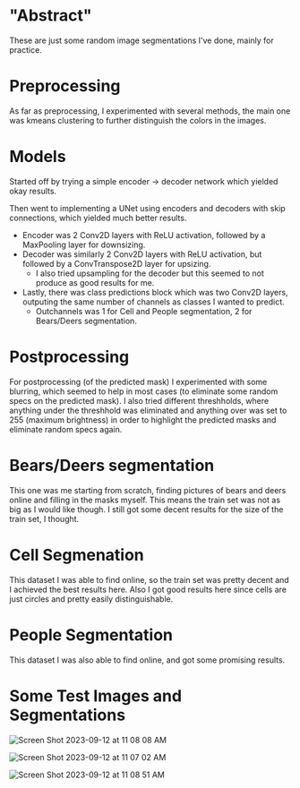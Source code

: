 # "Abstract"
These are just some random image segmentations I've done, mainly for practice.

# Preprocessing
As far as preprocessing, I experimented with several methods, the main one was kmeans clustering to further distinguish the colors in the images.

# Models
Started off by trying a simple encoder -> decoder network which yielded okay results.

Then went to implementing a UNet using encoders and decoders with skip connections, which yielded much better results.
- Encoder was 2 Conv2D layers with ReLU activation, followed by a MaxPooling layer for downsizing.
- Decoder was similarly 2 Conv2D layers with ReLU activation, but followed by a ConvTranspose2D layer for upsizing.
    - I also tried upsampling for the decoder but this seemed to not produce as good results for me.
- Lastly, there was class predictions block which was two Conv2D layers, outputing the same number of channels as classes I wanted to predict.
    - Outchannels was 1 for Cell and People segmentation, 2 for Bears/Deers segmentation.
 
# Postprocessing
For postprocessing (of the predicted mask) I experimented with some blurring, which seemed to help in most cases (to eliminate some random specs on the predicted mask).
I also tried different threshholds, where anything under the threshhold was eliminated and anything over was set to 255 (maximum brightness) in order to highlight the predicted masks and eliminate random specs again. 

# Bears/Deers segmentation
This one was me starting from scratch, finding pictures of bears and deers online and filling in the masks myself. This means the train set was not as big as I would like though. I still got some decent results for the size of the train set, I thought.

# Cell Segmenation
This dataset I was able to find online, so the train set was pretty decent and I achieved the best results here. Also I got good results here since cells are just circles and pretty easily distinguishable.

# People Segmentation
This dataset I was also able to find online, and got some promising results.

# Some Test Images and Segmentations

![Screen Shot 2023-09-12 at 11 08 08 AM](https://github.com/shaanpakala/random_image_segmentations/assets/68576257/53958e0f-b814-4cf6-ad78-1b64ff484b7c)

![Screen Shot 2023-09-12 at 11 07 02 AM](https://github.com/shaanpakala/random_image_segmentations/assets/68576257/645358cd-f45b-4bc3-9717-9d5dafa29f47)

![Screen Shot 2023-09-12 at 11 08 51 AM](https://github.com/shaanpakala/random_image_segmentations/assets/68576257/e590927a-3ebc-4c8b-ad8d-6d5336a8a994)

